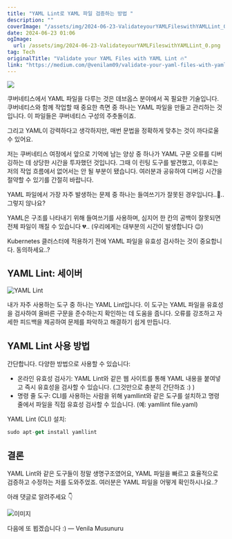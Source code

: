 ```yaml
---
title: "YAML Lint로 YAML 파일 검증하는 방법 "
description: ""
coverImage: "/assets/img/2024-06-23-ValidateyourYAMLFileswithYAMLLint_0.png"
date: 2024-06-23 01:06
ogImage:
  url: /assets/img/2024-06-23-ValidateyourYAMLFileswithYAMLLint_0.png
tag: Tech
originalTitle: "Validate your YAML Files with YAML Lint 🔥"
link: "https://medium.com/@venilam09/validate-your-yaml-files-with-yaml-lint-8d7bb038726a"
---
```


<img src="/assets/img/2024-06-23-ValidateyourYAMLFileswithYAMLLint_0.png" />

쿠버네티스에서 YAML 파일을 다루는 것은 데브옵스 분야에서 꼭 필요한 기술입니다. 쿠버네티스와 함께 작업할 때 중요한 측면 중 하나는 YAML 파일을 만들고 관리하는 것입니다. 이 파일들은 쿠버네티스 구성의 주춧돌이죠.

그리고 YAML이 강력하다고 생각하지만, 매번 문법을 정확하게 맞추는 것이 까다로울 수 있어요.

저는 쿠버네티스 여정에서 앞으로 기억에 남는 양상 중 하나가 YAML 구문 오류를 디버깅하는 데 상당한 시간을 투자했던 것입니다. 그때 이 린팅 도구를 발견했고, 이후로는 저의 작업 흐름에서 없어서는 안 될 부분이 됐습니다. 여러분과 공유하여 디버깅 시간을 절약할 수 있기를 간절히 바랍니다.

<div class="content-ad"></div>

YAML 파일에서 가장 자주 발생하는 문제 중 하나는 들여쓰기가 잘못된 경우입니다..🤯.. 그렇지 않나요?

YAML은 구조를 나타내기 위해 들여쓰기를 사용하며, 심지어 한 칸의 공백이 잘못되면 전체 파일이 깨질 수 있습니다 💔.. (우리에게는 대부분의 시간이 발생합니다 😉)

Kubernetes 클러스터에 적용하기 전에 YAML 파일을 유효성 검사하는 것이 중요합니다. 동의하세요..?

## YAML Lint: 세이버

<div class="content-ad"></div>

![YAML Lint](/assets/img/2024-06-23-ValidateyourYAMLFileswithYAMLLint_1.png)

내가 자주 사용하는 도구 중 하나는 YAML Lint입니다. 이 도구는 YAML 파일을 유효성을 검사하여 올바른 구문을 준수하는지 확인하는 데 도움을 줍니다. 오류를 강조하고 자세한 피드백을 제공하여 문제를 파악하고 해결하기 쉽게 만듭니다.

## YAML Lint 사용 방법

간단합니다. 다양한 방법으로 사용할 수 있습니다:

<div class="content-ad"></div>

- 온라인 유효성 검사기: YAML Lint와 같은 웹 사이트를 통해 YAML 내용을 붙여넣고 즉시 유효성을 검사할 수 있습니다. (그것만으로 충분히 간단하죠 :) )
- 명령 줄 도구: CLI를 사용하는 사람을 위해 yamllint와 같은 도구를 설치하고 명령 줄에서 파일을 직접 유효성 검사할 수 있습니다. (예: yamllint file.yaml)

YAML Lint (CLI) 설치:

```js
sudo apt-get install yamllint
```

## 결론

<div class="content-ad"></div>

YAML Lint와 같은 도구들이 정말 생명구조였어요, YAML 파일을 빠르고 효율적으로 검증하고 수정하는 저를 도와주었죠. 여러분은 YAML 파일을 어떻게 확인하시나요..?

아래 댓글로 알려주세요 👇

![이미지](https://miro.medium.com/v2/resize:fit:996/1*q5OVUu9A0bH8GS7wDRYhbQ.gif)

다음에 또 뵙겠습니다 :) — Venila Musunuru
